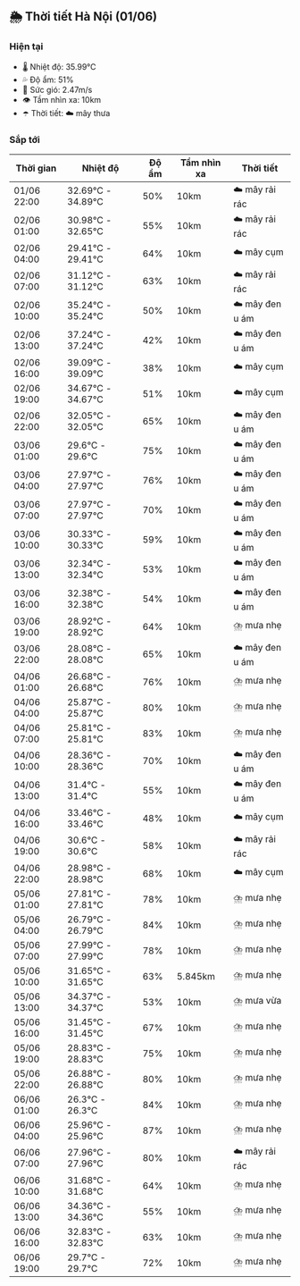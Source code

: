 ## 🌦️ Thời tiết Hà Nội (01/06)

### Hiện tại

- 🌡️ Nhiệt độ: 35.99℃
- 💦 Độ ẩm: 51%
- 💨 Sức gió: 2.47m/s
- 👁️ Tầm nhìn xa: 10km
- ☂️ Thời tiết: ☁️ mây thưa

### Sắp tới

| Thời gian | Nhiệt độ | Độ ẩm | Tầm nhìn xa | Thời tiết |
| --- | --- | --- | --- | --- |
| 01/06 22:00 | 32.69℃ - 34.89℃ | 50% | 10km | ☁️ mây rải rác |
| 02/06 01:00 | 30.98℃ - 32.65℃ | 55% | 10km | ☁️ mây rải rác |
| 02/06 04:00 | 29.41℃ - 29.41℃ | 64% | 10km | ☁️ mây cụm |
| 02/06 07:00 | 31.12℃ - 31.12℃ | 63% | 10km | ☁️ mây rải rác |
| 02/06 10:00 | 35.24℃ - 35.24℃ | 50% | 10km | ☁️ mây đen u ám |
| 02/06 13:00 | 37.24℃ - 37.24℃ | 42% | 10km | ☁️ mây đen u ám |
| 02/06 16:00 | 39.09℃ - 39.09℃ | 38% | 10km | ☁️ mây cụm |
| 02/06 19:00 | 34.67℃ - 34.67℃ | 51% | 10km | ☁️ mây cụm |
| 02/06 22:00 | 32.05℃ - 32.05℃ | 65% | 10km | ☁️ mây đen u ám |
| 03/06 01:00 | 29.6℃ - 29.6℃ | 75% | 10km | ☁️ mây đen u ám |
| 03/06 04:00 | 27.97℃ - 27.97℃ | 76% | 10km | ☁️ mây đen u ám |
| 03/06 07:00 | 27.97℃ - 27.97℃ | 70% | 10km | ☁️ mây đen u ám |
| 03/06 10:00 | 30.33℃ - 30.33℃ | 59% | 10km | ☁️ mây đen u ám |
| 03/06 13:00 | 32.34℃ - 32.34℃ | 53% | 10km | ☁️ mây đen u ám |
| 03/06 16:00 | 32.38℃ - 32.38℃ | 54% | 10km | ☁️ mây đen u ám |
| 03/06 19:00 | 28.92℃ - 28.92℃ | 64% | 10km | ⛈️ mưa nhẹ |
| 03/06 22:00 | 28.08℃ - 28.08℃ | 65% | 10km | ☁️ mây đen u ám |
| 04/06 01:00 | 26.68℃ - 26.68℃ | 76% | 10km | ⛈️ mưa nhẹ |
| 04/06 04:00 | 25.87℃ - 25.87℃ | 80% | 10km | ⛈️ mưa nhẹ |
| 04/06 07:00 | 25.81℃ - 25.81℃ | 83% | 10km | ⛈️ mưa nhẹ |
| 04/06 10:00 | 28.36℃ - 28.36℃ | 70% | 10km | ☁️ mây đen u ám |
| 04/06 13:00 | 31.4℃ - 31.4℃ | 55% | 10km | ☁️ mây đen u ám |
| 04/06 16:00 | 33.46℃ - 33.46℃ | 48% | 10km | ☁️ mây cụm |
| 04/06 19:00 | 30.6℃ - 30.6℃ | 58% | 10km | ☁️ mây rải rác |
| 04/06 22:00 | 28.98℃ - 28.98℃ | 68% | 10km | ☁️ mây cụm |
| 05/06 01:00 | 27.81℃ - 27.81℃ | 78% | 10km | ⛈️ mưa nhẹ |
| 05/06 04:00 | 26.79℃ - 26.79℃ | 84% | 10km | ⛈️ mưa nhẹ |
| 05/06 07:00 | 27.99℃ - 27.99℃ | 78% | 10km | ⛈️ mưa nhẹ |
| 05/06 10:00 | 31.65℃ - 31.65℃ | 63% | 5.845km | ⛈️ mưa nhẹ |
| 05/06 13:00 | 34.37℃ - 34.37℃ | 53% | 10km | ⛈️ mưa vừa |
| 05/06 16:00 | 31.45℃ - 31.45℃ | 67% | 10km | ⛈️ mưa nhẹ |
| 05/06 19:00 | 28.83℃ - 28.83℃ | 75% | 10km | ⛈️ mưa nhẹ |
| 05/06 22:00 | 26.88℃ - 26.88℃ | 80% | 10km | ⛈️ mưa nhẹ |
| 06/06 01:00 | 26.3℃ - 26.3℃ | 84% | 10km | ⛈️ mưa nhẹ |
| 06/06 04:00 | 25.96℃ - 25.96℃ | 87% | 10km | ⛈️ mưa nhẹ |
| 06/06 07:00 | 27.96℃ - 27.96℃ | 80% | 10km | ☁️ mây rải rác |
| 06/06 10:00 | 31.68℃ - 31.68℃ | 64% | 10km | ⛈️ mưa nhẹ |
| 06/06 13:00 | 34.36℃ - 34.36℃ | 55% | 10km | ⛈️ mưa nhẹ |
| 06/06 16:00 | 32.83℃ - 32.83℃ | 63% | 10km | ⛈️ mưa nhẹ |
| 06/06 19:00 | 29.7℃ - 29.7℃ | 72% | 10km | ⛈️ mưa nhẹ |
